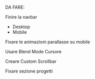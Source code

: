 DA FARE:

Finire la navbar
- Desktop
- Mobile

Fixare le animazioni parallasse su mobile

Usare Blend Mode Cursore

Creare Custom Scrollbar

Fixare sezione progetti